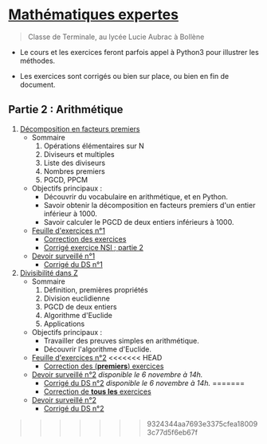 # [Mathématiques expertes](https://franckchambon.github.io/matex/)

>Classe de Terminale, au lycée Lucie Aubrac à Bollène

* Le cours et les exercices feront parfois appel à Python3 pour illustrer les méthodes.

* Les exercices sont corrigés ou bien sur place, ou bien en fin de document.

## Partie 2 : Arithmétique

1. [Décomposition en facteurs premiers](A/DecFactPrem.html)
    * Sommaire
        1. Opérations élémentaires sur N
        2. Diviseurs et multiples
        3. Liste des diviseurs
        4. Nombres premiers
        5. PGCD, PPCM
    * Objectifs principaux :
        * Découvrir du vocabulaire en arithmétique, et en Python.
        * Savoir obtenir la décomposition en facteurs premiers d'un entier inférieur à 1000.
        * Savoir calculer le PGCD de deux entiers inférieurs à 1000.
    * [Feuille d'exercices n°1](A/exos-1.html)
        * [Correction des exercices](A/exos-corrigés-1.html)
        * [Corrigé exercice NSI ; partie 2](A/exo-nsi.html)
    * [Devoir surveillé n°1](A/ds1.html)
        * [Corrigé du DS n°1](A/ds1-corrigé.html)
2. [Divisibilité dans Z](B/DiviZ.html)
    * Sommaire
        1. Définition, premières propriétés
        2. Division euclidienne
        3. PGCD de deux entiers
        4. Algorithme d'Euclide
        5. Applications
    * Objectifs principaux :
        * Travailler des preuves simples en arithmétique.
        * Découvrir l'algorithme d'Euclide.
    * [Feuille d'exercices n°2](B/exos-2.html)
<<<<<<< HEAD
        * [Correction des (**premiers**) exercices](B/exos-corrigés-2.html)
    * [Devoir surveillé n°2](B/ds2.html) *disponible le 6 novembre à 14h.*
        * [Corrigé du DS n°2](B/ds2-corrigé.html) *disponible le 6 novembre à 14h.*
=======
        * [Correction de **tous les** exercices](B/exos-corrigés-2.html)
    * [Devoir surveillé n°2](B/ds2.html)
        * [Corrigé du DS n°2](B/ds2-corrigé.html)
>>>>>>> 9324344aa7693e3375cfea180093c77d5f6eb67f
